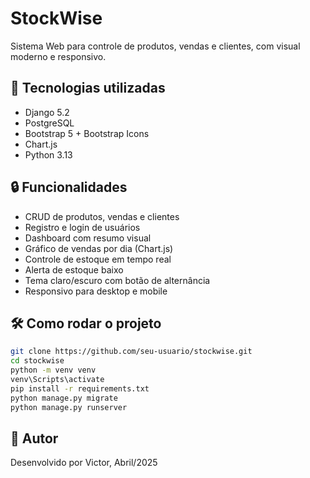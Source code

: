 # StockWise

Sistema Web para controle de produtos, vendas e clientes, com visual moderno e responsivo.

## 🚀 Tecnologias utilizadas

- Django 5.2
- PostgreSQL
- Bootstrap 5 + Bootstrap Icons
- Chart.js
- Python 3.13

## 🔒 Funcionalidades

- CRUD de produtos, vendas e clientes
- Registro e login de usuários
- Dashboard com resumo visual
- Gráfico de vendas por dia (Chart.js)
- Controle de estoque em tempo real
- Alerta de estoque baixo
- Tema claro/escuro com botão de alternância
- Responsivo para desktop e mobile

## 🛠️ Como rodar o projeto

```bash
git clone https://github.com/seu-usuario/stockwise.git
cd stockwise
python -m venv venv
venv\Scripts\activate
pip install -r requirements.txt
python manage.py migrate
python manage.py runserver
```

## 🧠 Autor

Desenvolvido por Victor, Abril/2025
